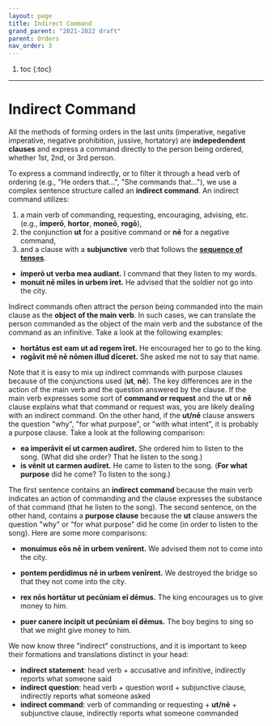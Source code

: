 ```yaml
---
layout: page
title: Indirect Command
grand_parent: "2021-2022 draft"
parent: Orders
nav_order: 3
---
```


1. toc
{:toc}

***

# Indirect Command

All the methods of forming orders in the last units (imperative, negative imperative, negative prohibition, jussive, hortatory) are **indepedendent clauses** and express a command directly to the person being ordered, whether 1st, 2nd, or 3rd person.

To express a command indirectly, or to filter it through a head verb of ordering (e.g., "He orders that...", "She commands that..."), we use a complex sentence structure called an **indirect command**. An indirect command utilizes:
1. a main verb of commanding, requesting, encouraging, advising, etc. (e.g., **imperō**, **hortor**, **moneō**, **rogō**),
2. the conjunction **ut** for a positive command or **nē** for a negative command,
3. and a clause with a **subjunctive** verb that follows the [**sequence of tenses**](../../08-temporal-clauses/#subjunctive-verbs-and-the-sequence-of-tenses/).

- **imperō ut verba mea audiant.** I command that they listen to my words.
- **monuit nē mīles in urbem īret.** He advised that the soldier not go into the city.

Indirect commands often attract the person being commanded into the main clause as the **object of the main verb**. In such cases, we can translate the person commanded as the object of the main verb and the substance of the command as an infinitive. Take a look at the following examples:

- **hortātus est eam ut ad regem īret.** He encouraged her to go to the king.
- **rogāvit mē nē nōmen illud dīceret.** She asked me not to say that name.

Note that it is easy to mix up indirect commands with purpose clauses because of the conjunctions used (**ut**, **nē**). The key differences are in the action of the main verb and the question answered by the clause. If the main verb expresses some sort of **command or request** and the **ut** or **nē** clause explains what that command or request was, you are likely dealing with an indirect command. On the other hand, if the **ut/nē** clause answers the question "why", "for what purpose", or "with what intent", it is probably a purpose clause. Take a look at the following comparison:

- **ea imperāvit eī ut carmen audīret.** She ordered him to listen to the song. (What did she order? That he listen to the song.)
- **is vēnit ut carmen audīret.** He came to listen to the song. (**For what purpose** did he come? To listen to the song.)

The first sentence contains an **indirect command** because the main verb indicates an action of commanding and the clause expresses the substance of that command (that he listen to the song). The second sentence, on the other hand, contains a **purpose clause** because the **ut** clause answers the question "why" or "for what purpose" did he come (in order to listen to the song). Here are some more comparisons:

- **monuimus eōs nē in urbem venīrent.** We advised them not to come into the city.
- **pontem perdidimus nē in urbem venīrent.** We destroyed the bridge so that they not come into the city.

- **rex nōs hortātur ut pecūniam eī dēmus.** The king encourages us to give money to him.
- **puer canere incipit ut pecūniam eī dēmus.** The boy begins to sing so that we might give money to him.

We now know three "indirect" constructions, and it is important to keep their formations and translations distinct in your head:
- **indirect statement**: head verb + accusative and infinitive, indirectly reports what someone said
- **indirect question**: head verb + question word + subjunctive clause, indirectly reports what someone asked
- **indirect command**: verb of commanding or requesting + **ut/nē** + subjunctive clause, indirectly reports what someone commanded
